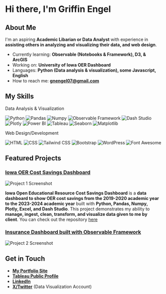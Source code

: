 # Hi there, I'm Griffin Engel

## About Me

I'm an aspiring **Academic Libarian or Data Analyst** with experience in **assisting others in analyzing and visualizing their data, and web design**.

- Currently learning: **Observable (Notebooks & Framework), D3, & ArcGIS**
- Working on: **University of Iowa OER Dashboard**
- Languages: **Python (Data analysis & visualization), some Javascript, English**
- How to reach me: **<gnengel07@gmail.com>**

## My Skills

Data Analysis & Visualization
  
![Python](https://img.shields.io/badge/Python-FFD43B?style=for-the-badge&logo=python&logoColor=blue)
![Pandas](https://img.shields.io/badge/Pandas-2C2D72?style=for-the-badge&logo=pandas&logoColor=white)
![Numpy](https://img.shields.io/badge/Numpy-777BB4?style=for-the-badge&logo=numpy&logoColor=white)
![Observable Framework](https://img.shields.io/badge/Observable%20Framework-steelblue?style=for-the-badge)
![Dash Studio](https://img.shields.io/badge/Dash%20Studio-red?style=for-the-badge)
![Plotly](https://img.shields.io/badge/Plotly-239120?style=for-the-badge&logo=plotly&logoColor=white)
![Power BI](https://img.shields.io/badge/PowerBI-F2C811?style=for-the-badge&logo=Power%20BI&logoColor=black)
![Tableau](https://img.shields.io/badge/Tableau-E97627?style=for-the-badge&logo=Tableau&logoColor=white)
![Seaborn](https://img.shields.io/badge/Seaborn-blue?style=for-the-badge)
![Matplotlib](https://img.shields.io/badge/Matplotlib-lightblue?style=for-the-badge)

Web Design/Development

![HTML](https://img.shields.io/badge/HTML5-E34F26?style=for-the-badge&logo=html5&logoColor=white)
![CSS](https://img.shields.io/badge/CSS3-1572B6?style=for-the-badge&logo=css3&logoColor=white)
![Tailwind CSS](https://img.shields.io/badge/Tailwind_CSS-38B2AC?style=for-the-badge&logo=tailwind-css&logoColor=white)
![Bootstrap](https://img.shields.io/badge/Bootstrap-563D7C?style=for-the-badge&logo=bootstrap&logoColor=white)
![WordPress](https://img.shields.io/badge/Wordpress-21759B?style=for-the-badge&logo=wordpress&logoColor=white)
![Font Awesome](https://img.shields.io/badge/Font_Awesome-339AF0?style=for-the-badge&logo=fontawesome&logoColor=white)

## Featured Projects

### [Iowa OER Cost Savings Dashboard](http://s-lib007.lib.uiowa.edu:8050/)

![Project 1 Screenshot](oer-dash.png)

**Iowa Open Educational Resource Cost Savings Dashboard** is a **data dashboard to show OER cost savings from the 2019-2020 academic year to the 2023-2024 academic year** built with **Python, Pandas, Numpy, Plotly, Excel, and Dash Studio**. This project demonstrates my ability to **manage, ingest, clean, transform, and visualize data given to me by client**. You can check out the repository [here](https://github.com/GriffEngel/practicum-dash-app)

### [Insurance Dashboard built with Observable Framework](https://griffin-engel.observablehq.cloud/insurance-dashboard/)

![Project 2 Screenshot](https://github.com/GriffEngel/GriffEngel/assets/125166144/319e6e11-c1a2-452e-91a7-6766c4d528db)

## Get in Touch

- [**My Portfolio Site**](https://griffengel.github.io/)
- [**Tableau Public Profile**](https://public.tableau.com/app/profile/griffin.engel/vizzes)
- [**LinkedIn**](https://www.linkedin.com/in/griffin-engel-066b12224/)
- [**X/Twitter**](https://twitter.com/DataVizGriff) (Data Visualization Account)


<!---
CoreSNK/CoreSNK is a ✨ special ✨ repository because its `README.md` (this file) appears on your GitHub profile.
You can click the Preview link to take a look at your changes.
--->
